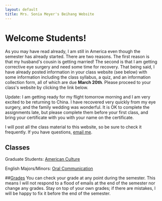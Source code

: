 ```yaml
---
layout: default
title: Mrs. Sonia Meyer's Beihang Website
---
```


# Welcome Students!

As you may have read already, I am still in America even though the semester has already started. There are two reasons. The first reason is that my husband's cousin is getting married! The second is that I am getting corrective eye surgery and need some time for recovery. That being said, I have already posted information in your class website (see below) with some information including the class syllabus, a quiz, and an information collection form, all of which are due **March 20th**. Please proceed to your class's website by clicking the link below.

Update: I am getting ready for my flight tomorrow morning and I am very excited to be returning to China. I have recovered very quickly from my eye surgery, and the family wedding was wonderful. It is OK to complete the assignments late, but please complete them before your first class, and bring your certificate with you with your name on the certificate. 

I will post all the class material to this website, so be sure to check it frequently. If you have questions, [email me](mailto:sonia@meyercraft.net).

## Classes

Graduate Students: [American Culture](/classes/americanculture.html)

English Majors/Minors: [Oral Communication](/classes/oralenglish.html)

##[Grades](gradesform/form/form.html)
You can check your grade at any point during the semester. This means I will not respond to a flood of emails at the end of the semester nor change any grades. Stay on top of your own grades; if there are mistakes, I will be happy to fix it before the end of the semester.
